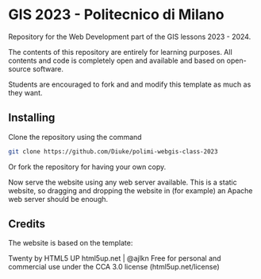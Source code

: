 # GIS 2023 - Politecnico di Milano
Repository for the Web Development part of the GIS lessons 2023 - 2024.

The contents of this repository are entirely for learning purposes. All contents and code is completely open and available and based on open-source software.

Students are encouraged to fork and and modify this template as much as they want.

## Installing
Clone the repository using the command 
```sh
git clone https://github.com/Diuke/polimi-webgis-class-2023
```

Or fork the repository for having your own copy.

Now serve the website using any web server available. This is a static website, so dragging and dropping the website in (for example) an Apache web server should be enough. 

## Credits
The website is based on the template:

Twenty by HTML5 UP
html5up.net | @ajlkn
Free for personal and commercial use under the CCA 3.0 license (html5up.net/license)
